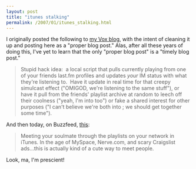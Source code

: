 ```yaml
---
layout: post
title: "itunes stalking"
permalink: /2007/01/itunes_stalking.html
---
```


I originally posted the following to [my Vox blog](http://michael.vox.com/library/post/this-must-already-exist.html), with the intent of cleaning it up and posting here as a "proper blog post." Alas, after all these years of doing this, I've yet to learn that the only "proper blog post" is a "timely blog post."

> Stupid hack idea:  a local script that pulls currently playing from one of your friends last.fm profiles and updates _your_ IM status with what they're listening to.  Have it update in real time for that creepy simulcast effect ("OMIGOD, we're listening to the same stuff"), or have it pull from the friends' playlist archive at random to leech off their coolness ("yeah, I'm into <cool hip band> too") or fake a shared interest for other purposes ("I can't believe we're both into <cool hip band>; we should get together some time").

And then today, on Buzzfeed, [this](http://www.buzzfeed.com/buzz/InterNetwork_iTunes_Romance):

> Meeting your soulmate through the playlists on your network in iTunes. In the age of MySpace, Nerve.com, and scary Craigslist ads...this is actually kind of a cute way to meet people.

Look, ma, I'm prescient!